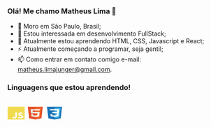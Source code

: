 ### Olá! Me chamo Matheus Lima 👋


- 🏡 Moro em São Paulo, Brasil;
- 👀 Estou interessada em desenvolvimento FullStack;
- 🌱 Atualmente estou aprendendo HTML, CSS, Javascript e React;
- ⚡ Atualmente começando a programar, seja gentil;
- 📫 Como entrar em contato comigo e-mail: matheus.limajunger@gmail.com.


### Linguagens que estou aprendendo!


<div style="display: inline_block"><br>
  <img align="center" alt="imdevlima-Js" height="30" width="40" src="https://raw.githubusercontent.com/devicons/devicon/master/icons/javascript/javascript-plain.svg">
  <img align="center" alt="imdevlima-HTML" height="30" width="40" src="https://raw.githubusercontent.com/devicons/devicon/master/icons/html5/html5-original.svg">
  <img align="center" alt="imdevlima-CSS" height="30" width="40" src="https://raw.githubusercontent.com/devicons/devicon/master/icons/css3/css3-original.svg"> 
</div>
